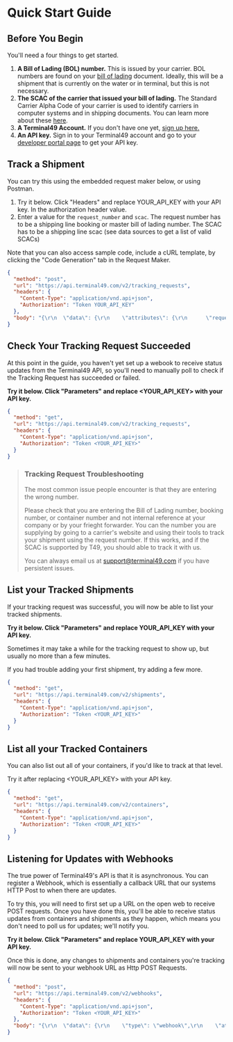# Quick Start Guide

## Before You Begin

You'll need a four things to get started.

1. **A Bill of Lading (BOL) number.** This is issued by your carrier. BOL numbers are found on your [bill of lading](https://en.wikipedia.org/wiki/Bill_of_lading) document. Ideally, this will be a shipment that is currently on the water or in terminal, but this is not necessary.
2. **The SCAC of the carrier that issued your bill of lading.** The Standard Carrier Alpha Code of your carrier is used to identify carriers in computer systems and in shipping documents. You can learn more about these [here](https://en.wikipedia.org/wiki/Standard_Carrier_Alpha_Code).
3. **A Terminal49 Account.** If you don't have one yet, [sign up here.](https://app.terminal49.com/register)
4. **An API key.** Sign in to your Terminal49 account and go to your [developer portal page](https://app.terminal49.com/developers) to get your API key.

## Track a Shipment

You can try this using the embedded request maker below, or using Postman.

1. Try it below. Click "Headers" and replace YOUR_API_KEY with your API key. In the authorization header value.
2. Enter a value for the `request_number` and `scac`. The request number has to be a shipping line booking or master bill of lading number. The SCAC has to be a shipping line scac (see data sources to get a list of valid SCACs)

Note that you can also access sample code, include a cURL template, by clicking the "Code Generation" tab in the Request Maker.

```json http
{
  "method": "post",
  "url": "https://api.terminal49.com/v2/tracking_requests",
  "headers": {
    "Content-Type": "application/vnd.api+json",
    "Authorization": "Token YOUR_API_KEY"
  },
  "body": "{\r\n  \"data\": {\r\n    \"attributes\": {\r\n      \"request_type\": \"bill_of_lading\",\r\n      \"request_number\": \"\",\r\n      \"scac\": \"\"\r\n    },\r\n    \"type\": \"tracking_request\"\r\n  }\r\n}"
}
```

## Check Your Tracking Request Succeeded

At this point in the guide, you haven't yet set up a webook to receive status updates from the Terminal49 API, so you'll need to manually poll to check if the Tracking Request has succeeded or failed.


**Try it below. Click "Parameters" and replace <YOUR_API_KEY> with your API key.**


```json http
{
  "method": "get",
  "url": "https://api.terminal49.com/v2/tracking_requests",
  "headers": {
    "Content-Type": "application/vnd.api+json",
    "Authorization": "Token <YOUR_API_KEY>"
  }
}
```

<!-- theme: warning -->

> ### Tracking Request Troubleshooting
> The most common issue people encounter is that they are  entering the wrong number.
>
> Please check that you are entering the Bill of Lading number, booking number, or container number and not internal reference at your company or by your frieght forwarder. You can the number you are supplying by going to a carrier's website and using their tools to track your shipment using the request number. If this works, and if the SCAC is supported by T49, you should able to track it with us.
>
> You can always email us at support@terminal49.com if you have persistent issues.

## List your Tracked Shipments

If your tracking request was successful, you will now be able to list your tracked shipments.

**Try it below. Click "Parameters" and replace YOUR_API_KEY with your API key.**

Sometimes it may take a while for the tracking request to show up, but usually no more than a few minutes.

If you had trouble adding your first shipment, try adding a few more.

```json http
{
  "method": "get",
  "url": "https://api.terminal49.com/v2/shipments",
  "headers": {
    "Content-Type": "application/vnd.api+json",
    "Authorization": "Token <YOUR_API_KEY>"
  }
}
```

## List all your Tracked Containers

You can also list out all of your containers, if you'd like to track at that level.

Try it after replacing <YOUR_API_KEY> with your API key.

```json http
{
  "method": "get",
  "url": "https://api.terminal49.com/v2/containers",
  "headers": {
    "Content-Type": "application/vnd.api+json",
    "Authorization": "Token <YOUR_API_KEY>"
  }
}
```


## Listening for Updates with Webhooks

The true power of Terminal49's API is that it is asynchronous. You can register a Webhook, which is essentially a callback URL that our systems HTTP Post to when there are updates.

To try this, you will need to first set up a URL on the open web to receive POST requests. Once you have done this, you'll be able to receive status updates from containers and shipments as they happen, which means you don't need to poll us for updates; we'll notify you.

**Try it below. Click "Parameters" and replace YOUR_API_KEY with your API key.**

Once this is done, any changes to shipments and containers you're tracking will now be sent to your webhook URL as Http POST Requests.


```json http
{
  "method": "post",
  "url": "https://api.terminal49.com/v2/webhooks",
  "headers": {
    "Content-Type": "application/vnd.api+json",
    "Authorization": "Token <YOUR_API_KEY>"
  },
  "body": "{\r\n  \"data\": {\r\n    \"type\": \"webhook\",\r\n    \"attributes\": {\r\n      \"url\": \"https:\/\/webhook.site\/\",\r\n      \"active\": true,\r\n      \"events\": [\r\n        \"*\"\r\n      ]\r\n    }\r\n  }\r\n}"
}
```

